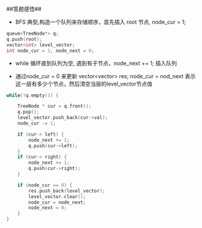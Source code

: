 ##答题感悟##


* BFS 典型,构造一个队列来存储顺序，首先插入 root 节点, node_cur = 1;

```c
queue<TreeNode*> q;
q.push(root);
vector<int> level_vector;
int node_cur = 1, node_next = 0;
```

* while 循环直到队列为空, 遇到有子节点，node_next += 1; 插入队列

* 通过node_cur = 0 来更新 vector<vector<int>> res; node_cur = nod_next 表示这一层有多少个节点，然后清空当层的level_vector节点值

```c
while(!q.empty()) {

    TreeNode * cur = q.front();
    q.pop();
    level_vector.push_back(cur->val);
    node_cur -= 1;

    if (cur-> left) {
        node_next += 1;
        q.push(cur->left);
    }
    if (cur-> right) {
        node_next += 1;
        q.push(cur->right);
    }

    if (node_cur == 0) {
        res.push_back(level_vector);
        level_vector.clear();
        node_cur = node_next;
        node_next = 0;
    }
}

```
